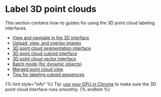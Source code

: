 # Label 3D point clouds

This section contains how-to guides for using the 3D point cloud labeling interfaces.

* [View and navigate in the 3D interface](view-and-navigate-in-the-3d-interface.md)
* [Upload, view, and overlay images](upload-view-and-overlay-images.md)
* [3D point cloud segmentation interface](3d-point-cloud-segmentation-interface.md)
* [3D point cloud cuboid interface](3d-point-cloud-cuboid-interface.md)
* [3D point cloud vector interface](3d-point-cloud-vector-interface.md)
* [Batch mode (for dynamic objects)](batch-mode-for-dynamic-objects.md)
* [Merged point cloud view](merged-point-cloud-view-for-static-objects.md)
* [Tips for labeling cuboid sequences](tips-for-labeling-cuboid-sequences.md)

{% hint style="info" %}
Tip: [use your GPU in Chrome](https://sixth-smell-48e.notion.site/How-to-use-your-GPU-in-Chrome-2b95e19fb77c456c87f798013769a98a) to make sure the 3D point cloud interface runs smoothly.
{% endhint %}
